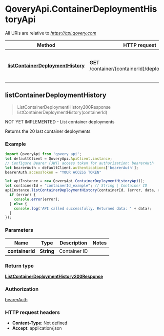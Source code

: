 # QoveryApi.ContainerDeploymentHistoryApi

All URIs are relative to *https://api.qovery.com*

Method | HTTP request | Description
------------- | ------------- | -------------
[**listContainerDeploymentHistory**](ContainerDeploymentHistoryApi.md#listContainerDeploymentHistory) | **GET** /container/{containerId}/deploymentHistory | NOT YET IMPLEMENTED - List container deployments



## listContainerDeploymentHistory

> ListContainerDeploymentHistory200Response listContainerDeploymentHistory(containerId)

NOT YET IMPLEMENTED - List container deployments

Returns the 20 last container deployments

### Example

```javascript
import QoveryApi from 'qovery_api';
let defaultClient = QoveryApi.ApiClient.instance;
// Configure Bearer (JWT) access token for authorization: bearerAuth
let bearerAuth = defaultClient.authentications['bearerAuth'];
bearerAuth.accessToken = "YOUR ACCESS TOKEN"

let apiInstance = new QoveryApi.ContainerDeploymentHistoryApi();
let containerId = "containerId_example"; // String | Container ID
apiInstance.listContainerDeploymentHistory(containerId, (error, data, response) => {
  if (error) {
    console.error(error);
  } else {
    console.log('API called successfully. Returned data: ' + data);
  }
});
```

### Parameters


Name | Type | Description  | Notes
------------- | ------------- | ------------- | -------------
 **containerId** | **String**| Container ID | 

### Return type

[**ListContainerDeploymentHistory200Response**](ListContainerDeploymentHistory200Response.md)

### Authorization

[bearerAuth](../README.md#bearerAuth)

### HTTP request headers

- **Content-Type**: Not defined
- **Accept**: application/json

